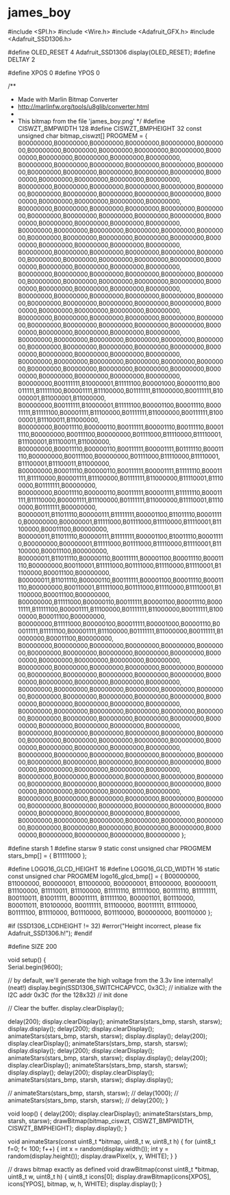 # james_boy


#include <SPI.h>
#include <Wire.h>
#include <Adafruit_GFX.h>
#include <Adafruit_SSD1306.h>

#define OLED_RESET 4
Adafruit_SSD1306 display(OLED_RESET);
#define DELTAY 2

#define XPOS 0
#define YPOS 0

/**
 * Made with Marlin Bitmap Converter
 * http://marlinfw.org/tools/u8glib/converter.html
 *
 * This bitmap from the file 'james_boy.png'
 */
#define CISWZT_BMPWIDTH  128
#define CISWZT_BMPHEIGHT 32
const unsigned char bitmap_ciswzt[] PROGMEM = {
  B00000000,B00000000,B00000000,B00000000,B00000000,B00000000,B00000000,B00000000,B00000000,B00000000,B00000000,B00000000,B00000000,B00000000,B00000000,B00000000,
  B00000000,B00000000,B00000000,B00000000,B00000000,B00000000,B00000000,B00000000,B00000000,B00000000,B00000000,B00000000,B00000000,B00000000,B00000000,B00000000,
  B00000000,B00000000,B00000000,B00000000,B00000000,B00000000,B00000000,B00000000,B00000000,B00000000,B00000000,B00000000,B00000000,B00000000,B00000000,B00000000,
  B00000000,B00000000,B00000000,B00000000,B00000000,B00000000,B00000000,B00000000,B00000000,B00000000,B00000000,B00000000,B00000000,B00000000,B00000000,B00000000,
  B00000000,B00000000,B00000000,B00000000,B00000000,B00000000,B00000000,B00000000,B00000000,B00000000,B00000000,B00000000,B00000000,B00000000,B00000000,B00000000,
  B00000000,B00000000,B00000000,B00000000,B00000000,B00000000,B00000000,B00000000,B00000000,B00000000,B00000000,B00000000,B00000000,B00000000,B00000000,B00000000,
  B00000000,B00000000,B00000000,B00000000,B00000000,B00000000,B00000000,B00000000,B00000000,B00000000,B00000000,B00000000,B00000000,B00000000,B00000000,B00000000,
  B00000000,B00000000,B00000000,B00000000,B00000000,B00000000,B00000000,B00000000,B00000000,B00000000,B00000000,B00000000,B00000000,B00000000,B00000000,B00000000,
  B00000000,B00000000,B00000000,B00000000,B00000000,B00000000,B00000000,B00000000,B00000000,B00000000,B00000000,B00000000,B00000000,B00000000,B00000000,B00000000,
  B00000000,B00000000,B00000000,B00000000,B00000000,B00000000,B00000000,B00000000,B00000000,B00000000,B00000000,B00000000,B00000000,B00000000,B00000000,B00000000,
  B00000000,B00000000,B00000000,B00000000,B00000000,B00000000,B00000000,B00000000,B00000000,B00000000,B00000000,B00000000,B00000000,B00000000,B00000000,B00000000,
  B00000000,B00111111,B10000001,B11111100,B00001000,B00001110,B00011111,B11111100,B00001111,B11100000,B01111111,B11000000,B00111111,B10000001,B11000001,B11000000,
  B00000000,B00111111,B10000001,B11111100,B00001100,B00011110,B00011111,B11111100,B00001111,B11100000,B01111111,B11000000,B00111111,B10000001,B11100011,B11000000,
  B00000000,B00011110,B00000110,B00111111,B00001110,B00111110,B00011110,B00000000,B00111100,B00000000,B01111000,B11110000,B11110001,B11100001,B11100011,B11000000,
  B00000000,B00011110,B00000110,B00111111,B00001111,B01111110,B00011110,B00000000,B00111100,B00000000,B01111000,B11110000,B11110001,B11100001,B11100011,B11000000,
  B00000000,B00011110,B00000110,B00111111,B00001111,B11111110,B00011111,B11110000,B00001111,B11100000,B01111111,B11000000,B11110001,B11100000,B01111111,B00000000,
  B00000000,B00011110,B00000110,B00111111,B00001111,B11111110,B00011111,B11110000,B00001111,B11100000,B01111111,B11000000,B11110001,B11100000,B01111111,B00000000,
  B00000011,B11011110,B00000111,B11111111,B00001100,B11011110,B00011110,B00000000,B00000001,B11111000,B01111000,B11110000,B11110001,B11100000,B00011100,B00000000,
  B00000011,B11011110,B00000111,B11111111,B00001100,B10011110,B00011110,B00000000,B00000001,B11111000,B01111000,B11110000,B11110001,B11100000,B00011100,B00000000,
  B00000011,B11011110,B00000110,B00111111,B00001100,B00011110,B00011110,B00000000,B00110001,B11111000,B01111000,B11110000,B11110001,B11100000,B00011100,B00000000,
  B00000011,B11011110,B00000110,B00111111,B00001100,B00011110,B00011110,B00000000,B00110001,B11111000,B01111000,B11110000,B11110001,B11100000,B00011100,B00000000,
  B00000000,B11111000,B00000110,B00111111,B00001100,B00011110,B00011111,B11111100,B00001111,B11100000,B01111111,B11000000,B00111111,B10000000,B00011100,B00000000,
  B00000000,B11111000,B00000100,B00011111,B00001000,B00001110,B00011111,B11111100,B00001111,B11100000,B01111111,B11000000,B00111111,B10000000,B00011100,B00000000,
  B00000000,B00000000,B00000000,B00000000,B00000000,B00000000,B00000000,B00000000,B00000000,B00000000,B00000000,B00000000,B00000000,B00000000,B00000000,B00000000,
  B00000000,B00000000,B00000000,B00000000,B00000000,B00000000,B00000000,B00000000,B00000000,B00000000,B00000000,B00000000,B00000000,B00000000,B00000000,B00000000,
  B00000000,B00000000,B00000000,B00000000,B00000000,B00000000,B00000000,B00000000,B00000000,B00000000,B00000000,B00000000,B00000000,B00000000,B00000000,B00000000,
  B00000000,B00000000,B00000000,B00000000,B00000000,B00000000,B00000000,B00000000,B00000000,B00000000,B00000000,B00000000,B00000000,B00000000,B00000000,B00000000,
  B00000000,B00000000,B00000000,B00000000,B00000000,B00000000,B00000000,B00000000,B00000000,B00000000,B00000000,B00000000,B00000000,B00000000,B00000000,B00000000,
  B00000000,B00000000,B00000000,B00000000,B00000000,B00000000,B00000000,B00000000,B00000000,B00000000,B00000000,B00000000,B00000000,B00000000,B00000000,B00000000,
  B00000000,B00000000,B00000000,B00000000,B00000000,B00000000,B00000000,B00000000,B00000000,B00000000,B00000000,B00000000,B00000000,B00000000,B00000000,B00000000,
  B00000000,B00000000,B00000000,B00000000,B00000000,B00000000,B00000000,B00000000,B00000000,B00000000,B00000000,B00000000,B00000000,B00000000,B00000000,B00000000,
  B00000000,B00000000,B00000000,B00000000,B00000000,B00000000,B00000000,B00000000,B00000000,B00000000,B00000000,B00000000,B00000000,B00000000,B00000000,B00000000
};

#define starsh 1
#define starsw  9
static const unsigned char PROGMEM stars_bmp[] =
{
  B11111000
};

#define LOGO16_GLCD_HEIGHT 16 
#define LOGO16_GLCD_WIDTH  16 
static const unsigned char PROGMEM logo16_glcd_bmp[] =
{ B00000000, B11000000,
  B00000001, B11000000,
  B00000001, B11000000,
  B00000011, B11100000,
  B11110011, B11100000,
  B11111110, B11111000,
  B01111110, B11111111,
  B00110011, B10011111,
  B00011111, B11111100,
  B00001101, B01110000,
  B00011011, B10100000,
  B00111111, B11100000,
  B00111111, B11110000,
  B01111100, B11110000,
  B01110000, B01110000,
  B00000000, B00110000 };

#if (SSD1306_LCDHEIGHT != 32)
#error("Height incorrect, please fix Adafruit_SSD1306.h!");
#endif

#define SIZE 200

void setup()   {                
  Serial.begin(9600);

  // by default, we'll generate the high voltage from the 3.3v line internally! (neat!)
  display.begin(SSD1306_SWITCHCAPVCC, 0x3C);  // initialize with the I2C addr 0x3C (for the 128x32)
  // init done

  
  // Clear the buffer.
  display.clearDisplay();

  delay(200);
  display.clearDisplay();
  animateStars(stars_bmp, starsh, starsw);
  display.display();
  delay(200);
  display.clearDisplay();
  animateStars(stars_bmp, starsh, starsw);
  display.display();
  delay(200);
  display.clearDisplay();
  animateStars(stars_bmp, starsh, starsw);
  display.display();
  delay(200);
  display.clearDisplay();
  animateStars(stars_bmp, starsh, starsw);
  display.display();
  delay(200);
  display.clearDisplay();
  animateStars(stars_bmp, starsh, starsw);
  display.display();
  delay(200);
  display.clearDisplay();
  animateStars(stars_bmp, starsh, starsw);
  display.display();

//  animateStars(stars_bmp, starsh, starsw);
//  delay(1000);
//  animateStars(stars_bmp, starsh, starsw);
//  delay(200);
}

void loop() {
  delay(200);
  display.clearDisplay();
  animateStars(stars_bmp, starsh, starsw);
  drawBitmap(bitmap_ciswzt, CISWZT_BMPWIDTH, CISWZT_BMPHEIGHT);
  display.display();
}

void animateStars(const uint8_t *bitmap, uint8_t w, uint8_t h) {
  for (uint8_t f=0; f< 100; f++) {
    int x = random(display.width());
    int y = random(display.height());
    display.drawPixel(x, y, WHITE);
  }
}

// draws bitmap exactly as defined 
void drawBitmap(const uint8_t *bitmap, uint8_t w, uint8_t h) {
  uint8_t icons[0];
  display.drawBitmap(icons[XPOS], icons[YPOS], bitmap, w, h, WHITE);
  display.display();
}

